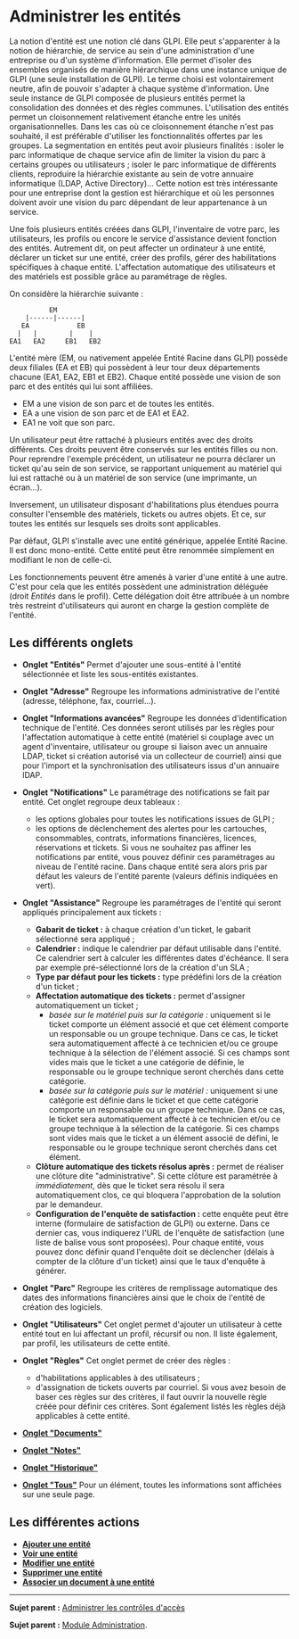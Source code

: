 Administrer les entités
=======================

La notion d'entité est une notion clé dans GLPI. Elle peut s'apparenter à la notion de hiérarchie, de service au sein d'une administration d'une entreprise ou d'un système d'information. 
Elle permet d'isoler des ensembles organisés de manière hiérarchique dans une instance unique de GLPI (une seule installation de GLPI). Le terme choisi est volontairement neutre, afin de pouvoir s'adapter à chaque système d'information. Une seule instance de GLPI composée de plusieurs entités permet la consolidation des données et des règles communes.
L'utilisation des entités permet un cloisonnement relativement étanche entre les unités organisationnelles. Dans les cas où ce cloisonnement étanche n'est pas souhaité, il est préférable d'utiliser les fonctionnalités offertes par les groupes. 
La segmentation en entités peut avoir plusieurs finalités : isoler le parc informatique de chaque service afin de limiter la vision du parc à certains groupes ou utilisateurs ; isoler le parc informatique de différents clients, reproduire la hiérarchie existante au sein de votre annuaire informatique (LDAP, Active Directory)... Cette notion est très intéressante pour une entreprise dont la gestion est hiérarchique et où les personnes doivent avoir une vision du parc dépendant de leur appartenance à un service.

Une fois plusieurs entités créées dans GLPI, l'inventaire de votre parc, les utilisateurs, les profils ou encore le service d'assistance devient fonction des entités. Autrement dit, on peut affecter un ordinateur à une entité, déclarer un ticket sur une entité, créer des profils, gérer des habilitations spécifiques à chaque entité. L'affectation automatique des utilisateurs et des matériels est possible grâce au paramétrage de règles.

On considère la hiérarchie suivante :

              EM
        |------|------|
       EA            EB
      |   |        |    |
    EA1   EA2     EB1   EB2


L'entité mère (EM, ou nativement appelée Entité Racine dans GLPI) possède deux filiales (EA et EB) qui possèdent à leur tour deux départements chacune (EA1, EA2, EB1 et EB2). Chaque entité possède une vision de son parc et des entités qui lui sont affiliées.

-   EM a une vision de son parc et de toutes les entités.
-   EA a une vision de son parc et de EA1 et EA2.
-   EA1 ne voit que son parc.

Un utilisateur peut être rattaché à plusieurs entités avec des droits différents. Ces droits peuvent être conservés sur les entités filles ou non. Pour reprendre l'exemple précédent, un utilisateur ne pourra déclarer un ticket qu'au sein de son service, se rapportant uniquement au matériel qui lui est rattaché ou à un matériel de son service (une imprimante, un écran...).

Inversement, un utilisateur disposant d'habilitations plus étendues pourra consulter l'ensemble des matériels, tickets ou autres objets. Et ce, sur toutes les entités sur lesquels ses droits sont applicables.

Par défaut, GLPI s'installe avec une entité générique, appelée Entité Racine. Il est donc mono-entité. Cette entité peut être renommée simplement en modifiant le non de celle-ci.

Les fonctionnements peuvent être amenés à varier d'une entité à une autre. C'est pour cela que les entités possèdent une administration déléguée (droit *Entités* dans le profil). Cette délégation doit être attribuée à un nombre très restreint d'utilisateurs qui auront en charge la gestion complète de l'entité.

Les différents onglets
----------------------

-   **Onglet "Entités"**
    Permet d'ajouter une sous-entité à l'entité sélectionnée et liste les sous-entités existantes. 

-   **Onglet "Adresse"**
    Regroupe les informations administrative de l'entité (adresse, téléphone, fax, courriel...). 

-   **Onglet "Informations avancées"**
    Regroupe les données d'identification technique de l'entité. Ces données seront utilisés par les règles pour l'affectation automatique à cette entité (matériel si couplage avec un agent d'inventaire, utilisateur ou groupe si liaison avec un annuaire LDAP, ticket si création autorisé via un collecteur de courriel) ainsi que pour l'import et la synchronisation des utilisateurs issus d'un annuaire lDAP. 

-   **Onglet "Notifications"**
    Le paramétrage des notifications se fait par entité.
    Cet onglet regroupe deux tableaux :
    - les options globales pour toutes les notifications issues de GLPI ;
    - les options de déclenchement des alertes pour les cartouches, consommables, contrats, informations financières, licences, réservations et tickets.
    Si vous ne souhaitez pas affiner les notifications par entité, vous pouvez définir ces paramétrages au niveau de l'entité racine. Dans chaque entité sera alors pris par défaut les valeurs de l'entité parente (valeurs définis indiquées en vert).

-   **Onglet "Assistance"**
    Regroupe les paramétrages de l'entité qui seront appliqués principalement aux tickets :
    - **Gabarit de ticket :** à chaque création d'un ticket, le gabarit sélectionné sera appliqué ;
    - **Calendrier :** indique le calendrier par défaut utilisable dans l'entité. Ce calendrier sert à calculer les différentes dates d'échéance. Il sera par exemple pré-sélectionné lors de la création d'un SLA ;
    - **Type par défaut pour les tickets :** type prédéfini lors de la création d'un ticket ;
    - **Affectation automatique des tickets :** permet d'assigner automatiquement un ticket ;
      - *basée sur le matériel puis sur la catégorie :* uniquement si le ticket comporte un élément associé et que cet élément comporte un responsable ou un groupe technique. Dans ce cas, le ticket sera automatiquement affecté à ce technicien et/ou ce groupe technique à la sélection de l'élément associé. 
         Si ces champs sont vides mais que le ticket a une catégorie de définie, le responsable ou le groupe technique seront cherchés dans cette catégorie.
      - *basée sur la catégorie puis sur le matériel :* uniquement si une catégorie est définie dans le ticket et que cette catégorie comporte un responsable ou un groupe technique. Dans ce cas, le ticket sera automatiquement affecté à ce technicien et/ou ce groupe technique à la sélection de la catégorie.
        Si ces champs sont vides mais que le ticket a un élément associé de défini, le responsable ou le groupe technique seront cherchés dans cet élément.
    - **Clôture automatique des tickets résolus après :** permet de réaliser une clôture dite "administrative". Si cette clôture est paramétrée à *immédiatement*, dès que le ticket sera résolu il sera automatiquement clos, ce qui bloquera l'approbation de la solution par le demandeur.
    - **Configuration de l'enquête de satisfaction :** cette enquête peut être interne (formulaire de satisfaction de GLPI) ou externe. Dans ce dernier cas, vous indiquerez l'URL de l'enquête de satisfaction (une liste de balise vous sont proposées).
      Pour chaque entité, vous pouvez donc définir quand l'enquête doit se déclencher (délais à compter de la clôture d'un ticket) ainsi que le taux d'enquête à générer.  

-   **Onglet "Parc"**
    Regroupe les critères de remplissage automatique des dates des informations financières ainsi que le choix de l'entité de création des logiciels.

-   **Onglet "Utilisateurs"**
    Cet onglet permet d'ajouter un utilisateur à cette entité tout en lui affectant un profil, récursif ou non. Il liste également, par profil, les utilisateurs de cette entité.

-   **Onglet "Règles"**
    Cet onglet permet de créer des règles :
    - d'habilitations applicables à des utilisateurs ;
    - d'assignation de tickets ouverts par courriel. 
    Si vous avez besoin de baser ces règles sur des critères, il faut ouvrir la nouvelle règle créée pour définir ces critères.
    Sont également listés les règles déjà applicables à cette entité.
    
-   **[Onglet "Documents"](index.php?fr/Les_différents_onglets/Onglet_Documents.md)**

-   **[Onglet "Notes"](index.php?fr/Les_différents_onglets/Onglet_Notes.md)**

-   **[Onglet "Historique"](index.php?fr/Les_différents_onglets/Onglet_Historique.md)**

-   **[Onglet "Tous"](index.php?fr/Les_différents_onglets/Onglet_Tous.md)**
     Pour un élément, toutes les informations sont affichées sur une seule page.


Les différentes actions
-----------------------
-   **[Ajouter une entité](index.php?fr/Les_différentes_actions/Créer_un_nouvel_objet.md)**
-   **[Voir une entité](index.php?fr/Les_différentes_actions/Visualiser_un_objet.md)**
-   **[Modifier une entité](index.php?fr/Les_différentes_actions/Modifier_un_objet.md)**
-   **[Supprimer une entité](index.php?fr/Les_différentes_actions/Supprimer_un_objet.md)**
-   **[Associer un document à une entité](index.php?fr/Les_différentes_actions/Onglet_Eléments.md)**

--------
**Sujet parent :** [Administrer les contrôles d'accès](../glpi/access_control_intro.html "Cette partie décrit comment administrer le système de contrôle d'accès qui permet à chaque utilisateur d'accéder à un contexte d'utilisation spécifique.")

**Sujet parent :** [Module Administration](index.php?fr/07_Module_Administration/01_Module_Administration.md "Le module Administration permet d'administrer les utilisateurs, groupes, entités, profils, règles et dictionnaires et offre des outils de maintenance de l'application").
